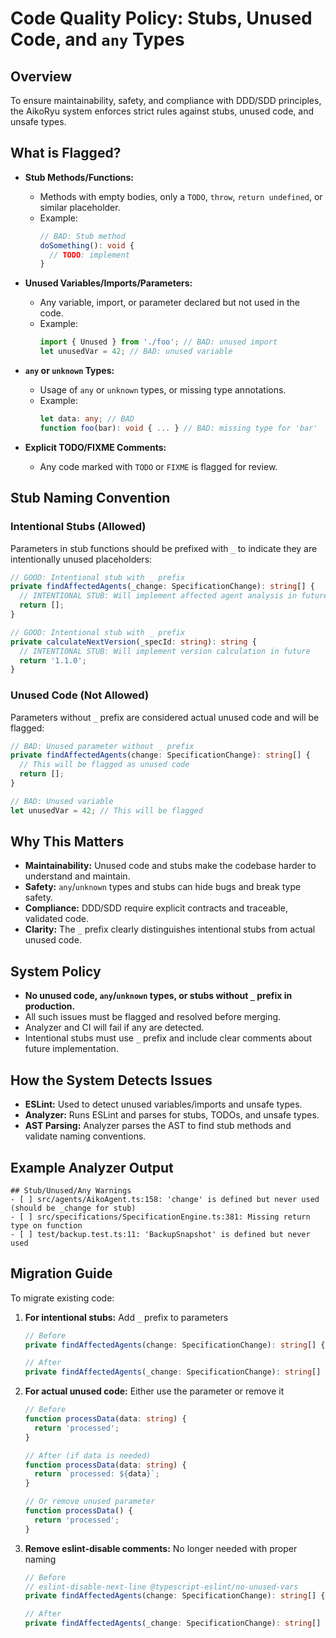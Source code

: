 # Code Quality Policy: Stubs, Unused Code, and `any` Types

## Overview

To ensure maintainability, safety, and compliance with DDD/SDD principles, the AikoRyu system enforces strict rules against stubs, unused code, and unsafe types.

## What is Flagged?

- **Stub Methods/Functions:**
  - Methods with empty bodies, only a `TODO`, `throw`, `return undefined`, or similar placeholder.
  - Example:
    ```typescript
    // BAD: Stub method
    doSomething(): void {
      // TODO: implement
    }
    ```

- **Unused Variables/Imports/Parameters:**
  - Any variable, import, or parameter declared but not used in the code.
  - Example:
    ```typescript
    import { Unused } from './foo'; // BAD: unused import
    let unusedVar = 42; // BAD: unused variable
    ```

- **`any` or `unknown` Types:**
  - Usage of `any` or `unknown` types, or missing type annotations.
  - Example:
    ```typescript
    let data: any; // BAD
    function foo(bar): void { ... } // BAD: missing type for 'bar'
    ```

- **Explicit TODO/FIXME Comments:**
  - Any code marked with `TODO` or `FIXME` is flagged for review.

## Stub Naming Convention

### Intentional Stubs (Allowed)
Parameters in stub functions should be prefixed with `_` to indicate they are intentionally unused placeholders:

```typescript
// GOOD: Intentional stub with _ prefix
private findAffectedAgents(_change: SpecificationChange): string[] {
  // INTENTIONAL STUB: Will implement affected agent analysis in future
  return [];
}

// GOOD: Intentional stub with _ prefix
private calculateNextVersion(_specId: string): string {
  // INTENTIONAL STUB: Will implement version calculation in future
  return '1.1.0';
}
```

### Unused Code (Not Allowed)
Parameters without `_` prefix are considered actual unused code and will be flagged:

```typescript
// BAD: Unused parameter without _ prefix
private findAffectedAgents(change: SpecificationChange): string[] {
  // This will be flagged as unused code
  return [];
}

// BAD: Unused variable
let unusedVar = 42; // This will be flagged
```

## Why This Matters

- **Maintainability:** Unused code and stubs make the codebase harder to understand and maintain.
- **Safety:** `any`/`unknown` types and stubs can hide bugs and break type safety.
- **Compliance:** DDD/SDD require explicit contracts and traceable, validated code.
- **Clarity:** The `_` prefix clearly distinguishes intentional stubs from actual unused code.

## System Policy

- **No unused code, `any`/`unknown` types, or stubs without `_` prefix in production.**
- All such issues must be flagged and resolved before merging.
- Analyzer and CI will fail if any are detected.
- Intentional stubs must use `_` prefix and include clear comments about future implementation.

## How the System Detects Issues

- **ESLint:** Used to detect unused variables/imports and unsafe types.
- **Analyzer:** Runs ESLint and parses for stubs, TODOs, and unsafe types.
- **AST Parsing:** Analyzer parses the AST to find stub methods and validate naming conventions.

## Example Analyzer Output

```
## Stub/Unused/Any Warnings
- [ ] src/agents/AikoAgent.ts:158: 'change' is defined but never used (should be _change for stub)
- [ ] src/specifications/SpecificationEngine.ts:381: Missing return type on function
- [ ] test/backup.test.ts:11: 'BackupSnapshot' is defined but never used
```

## Migration Guide

To migrate existing code:

1. **For intentional stubs:** Add `_` prefix to parameters
   ```typescript
   // Before
   private findAffectedAgents(change: SpecificationChange): string[] {
   
   // After
   private findAffectedAgents(_change: SpecificationChange): string[] {
   ```

2. **For actual unused code:** Either use the parameter or remove it
   ```typescript
   // Before
   function processData(data: string) {
     return 'processed';
   }
   
   // After (if data is needed)
   function processData(data: string) {
     return `processed: ${data}`;
   }
   
   // Or remove unused parameter
   function processData() {
     return 'processed';
   }
   ```

3. **Remove eslint-disable comments:** No longer needed with proper naming
   ```typescript
   // Before
   // eslint-disable-next-line @typescript-eslint/no-unused-vars
   private findAffectedAgents(change: SpecificationChange): string[] {
   
   // After
   private findAffectedAgents(_change: SpecificationChange): string[] {
   ``` 